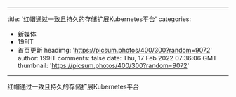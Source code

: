 
---
title: '红帽通过一致且持久的存储扩展Kubernetes平台'
categories: 
 - 新媒体
 - 199IT
 - 首页更新
headimg: 'https://picsum.photos/400/300?random=9072'
author: 199IT
comments: false
date: Thu, 17 Feb 2022 07:36:06 GMT
thumbnail: 'https://picsum.photos/400/300?random=9072'
---

<div>   
红帽通过一致且持久的存储扩展Kubernetes平台  
</div>
            